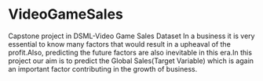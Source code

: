 # VideoGameSales
Capstone project in DSML-Video Game Sales Dataset
    In a business it is very essential to know many factors that would result in a upheaval of the profit.Also, predicting the future factors are also inevitable in this era.In this project our aim is to predict the Global Sales(Target Variable) which is again an important factor contributing in the growth of business.
